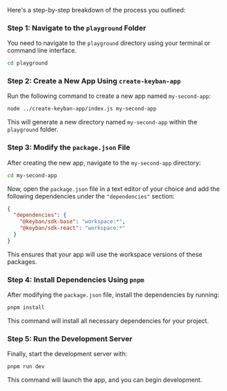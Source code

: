 Here's a step-by-step breakdown of the process you outlined:

### Step 1: Navigate to the `playground` Folder

You need to navigate to the `playground` directory using your terminal or command line interface.

```bash
cd playground
```

### Step 2: Create a New App Using `create-keyban-app`

Run the following command to create a new app named `my-second-app`:

```bash
node ../create-keyban-app/index.js my-second-app
```

This will generate a new directory named `my-second-app` within the `playground` folder.

### Step 3: Modify the `package.json` File

After creating the new app, navigate to the `my-second-app` directory:

```bash
cd my-second-app
```

Now, open the `package.json` file in a text editor of your choice and add the following dependencies under the `"dependencies"` section:

```json
{
  "dependencies": {
    "@keyban/sdk-base": "workspace:*",
    "@keyban/sdk-react": "workspace:*"
  }
}
```

This ensures that your app will use the workspace versions of these packages.

### Step 4: Install Dependencies Using `pnpm`

After modifying the `package.json` file, install the dependencies by running:

```bash
pnpm install
```

This command will install all necessary dependencies for your project.

### Step 5: Run the Development Server

Finally, start the development server with:

```bash
pnpm run dev
```

This command will launch the app, and you can begin development.
